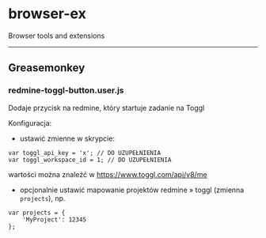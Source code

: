 # browser-ex
Browser tools and extensions

---

## Greasemonkey

### redmine-toggl-button.user.js

Dodaje przycisk na redmine, który startuje zadanie na Toggl

Konfiguracja:
- ustawić zmienne w skrypcie:
```
var toggl_api_key = 'x'; // DO UZUPEŁNIENIA
var toggl_workspace_id = 1; // DO UZUPEŁNIENIA
```
wartości można znaleźć w https://www.toggl.com/api/v8/me
- opcjonalnie ustawić mapowanie projektów redmine &raquo; toggl (zmienna `projects`), np.
```
var projects = {
	'MyProject': 12345
};
```
